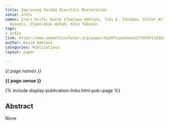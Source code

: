 ```yaml
---
title: Improving Yorùbá Diacritic Restoration
venue: arXiv
names: Iroro Orife, David Ifeoluwa Adelani, Timi E. Fasubaa, Victor Williamson, W.
  Oyewusi, Olamilekan Wahab, Kólá Túbosún
tags:
- arXiv
link: https://www.semanticscholar.org/paper/6a39fcaae3eee1277df9f1191b8bab1b11732c25
author: David Adelani
categories: Publications
layout: paper

---
```


*{{ page.names }}*

**{{ page.venue }}**

{% include display-publication-links.html pub=page %}

## Abstract

None